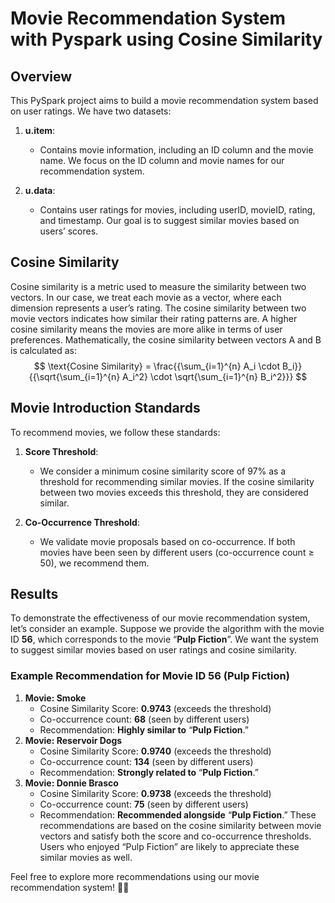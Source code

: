 # Movie Recommendation System with Pyspark using Cosine Similarity
## Overview
This PySpark project aims to build a movie recommendation system based on user ratings. We have two datasets:


1. **u.item**:

    - Contains movie information, including an ID column and the movie name.
We focus on the ID column and movie names for our recommendation system.



2. **u.data**:

    - Contains user ratings for movies, including userID, movieID, rating, and timestamp.
Our goal is to suggest similar movies based on users’ scores.



## Cosine Similarity
Cosine similarity is a metric used to measure the similarity between two vectors. In our case, we treat each movie as a vector, where each dimension represents a user’s rating. The cosine similarity between two movie vectors indicates how similar their rating patterns are. A higher cosine similarity means the movies are more alike in terms of user preferences.
Mathematically, the cosine similarity between vectors A and B is calculated as:
$$ \text{Cosine Similarity} = \frac{{\sum_{i=1}^{n} A_i \cdot B_i}}{{\sqrt{\sum_{i=1}^{n} A_i^2} \cdot \sqrt{\sum_{i=1}^{n} B_i^2}}} $$

## Movie Introduction Standards
To recommend movies, we follow these standards:


1. **Score Threshold**:

    - We consider a minimum cosine similarity score of 97% as a threshold for recommending similar movies.
If the cosine similarity between two movies exceeds this threshold, they are considered similar.



2. **Co-Occurrence Threshold**:

    - We validate movie proposals based on co-occurrence.
If both movies have been seen by different users (co-occurrence count ≥ 50), we recommend them.

## Results
To demonstrate the effectiveness of our movie recommendation system, let’s consider an example. Suppose we provide the algorithm with the movie ID **56**, which corresponds to the movie “**Pulp Fiction**”. We want the system to suggest similar movies based on user ratings and cosine similarity.

### Example Recommendation for Movie ID 56 (Pulp Fiction)
1. **Movie: Smoke**
    - Cosine Similarity Score: **0.9743** (exceeds the threshold)
    - Co-occurrence count: **68** (seen by different users)
    - Recommendation: **Highly similar to** “**Pulp Fiction**.”
2. **Movie: Reservoir Dogs**
    - Cosine Similarity Score: **0.9740** (exceeds the threshold)
    - Co-occurrence count: **134** (seen by different users)
    - Recommendation: **Strongly related to** “**Pulp Fiction**.”
3. **Movie: Donnie Brasco**
    - Cosine Similarity Score: **0.9738** (exceeds the threshold)
    - Co-occurrence count: **75** (seen by different users)
    - Recommendation: **Recommended alongside** “**Pulp Fiction**.”
These recommendations are based on the cosine similarity between movie vectors and satisfy both the score and co-occurrence thresholds. Users who enjoyed “Pulp Fiction” are likely to appreciate these similar movies as well.

Feel free to explore more recommendations using our movie recommendation system! 🎥🍿